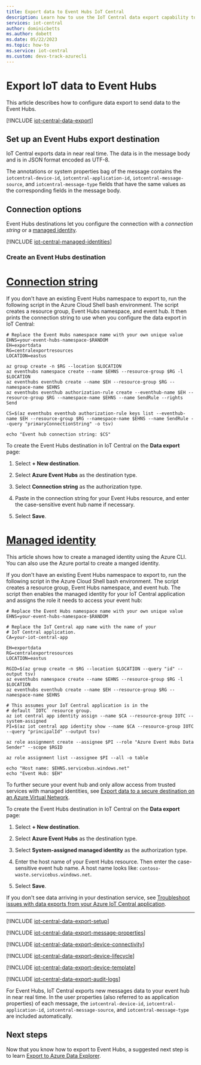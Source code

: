 ```yaml
---
title: Export data to Event Hubs IoT Central
description: Learn how to use the IoT Central data export capability to continuously export your IoT data to Event Hubs
services: iot-central
author: dominicbetts
ms.author: dobett
ms.date: 05/22/2023
ms.topic: how-to
ms.service: iot-central
ms.custom: devx-track-azurecli
---
```


# Export IoT data to Event Hubs

This article describes how to configure data export to send data to the Event Hubs.

[!INCLUDE [iot-central-data-export](../../../includes/iot-central-data-export.md)]

## Set up an Event Hubs export destination

IoT Central exports data in near real time. The data is in the message body and is in JSON format encoded as UTF-8.

The annotations or system properties bag of the message contains the `iotcentral-device-id`, `iotcentral-application-id`, `iotcentral-message-source`, and `iotcentral-message-type` fields that have the same values as the corresponding fields in the message body.

## Connection options

Event Hubs destinations let you configure the connection with a *connection string* or a [managed identity](../../active-directory/managed-identities-azure-resources/overview.md).

[!INCLUDE [iot-central-managed-identities](../../../includes/iot-central-managed-identities.md)]

### Create an Event Hubs destination

# [Connection string](#tab/connection-string)

If you don't have an existing Event Hubs namespace to export to, run the following script in the Azure Cloud Shell bash environment. The script creates a resource group, Event Hubs namespace, and event hub. It then prints the connection string to use when you configure the data export in IoT Central:

```azurecli-interactive
# Replace the Event Hubs namespace name with your own unique value
EHNS=your-event-hubs-namespace-$RANDOM
EH=exportdata
RG=centralexportresources
LOCATION=eastus

az group create -n $RG --location $LOCATION
az eventhubs namespace create --name $EHNS --resource-group $RG -l $LOCATION
az eventhubs eventhub create --name $EH --resource-group $RG --namespace-name $EHNS
az eventhubs eventhub authorization-rule create --eventhub-name $EH --resource-group $RG --namespace-name $EHNS --name SendRule --rights Send

CS=$(az eventhubs eventhub authorization-rule keys list --eventhub-name $EH --resource-group $RG --namespace-name $EHNS --name SendRule --query "primaryConnectionString" -o tsv)

echo "Event hub connection string: $CS"
```

To create the Event Hubs destination in IoT Central on the **Data export** page:

1. Select **+ New destination**.

1. Select **Azure Event Hubs** as the destination type.

1. Select **Connection string** as the authorization type.

1. Paste in the connection string for your Event Hubs resource, and enter the case-sensitive event hub name if necessary.

1. Select **Save**.

# [Managed identity](#tab/managed-identity)

This article shows how to create a managed identity using the Azure CLI. You can also use the Azure portal to create a manged identity.

If you don't have an existing Event Hubs namespace to export to, run the following script in the Azure Cloud Shell bash environment. The script creates a resource group, Event Hubs namespace, and event hub. The script then enables the managed identity for your IoT Central application and assigns the role it needs to access your event hub:

```azurecli-interactive
# Replace the Event Hubs namespace name with your own unique value
EHNS=your-event-hubs-namespace-$RANDOM

# Replace the IoT Central app name with the name of your
# IoT Central application.
CA=your-iot-central-app

EH=exportdata
RG=centralexportresources
LOCATION=eastus

RGID=$(az group create -n $RG --location $LOCATION --query "id" --output tsv)
az eventhubs namespace create --name $EHNS --resource-group $RG -l $LOCATION
az eventhubs eventhub create --name $EH --resource-group $RG --namespace-name $EHNS

# This assumes your IoT Central application is in the 
# default `IOTC` resource group.
az iot central app identity assign --name $CA --resource-group IOTC --system-assigned
PI=$(az iot central app identity show --name $CA --resource-group IOTC --query "principalId" --output tsv)

az role assignment create --assignee $PI --role "Azure Event Hubs Data Sender" --scope $RGID

az role assignment list --assignee $PI --all -o table

echo "Host name: $EHNS.servicebus.windows.net"
echo "Event Hub: $EH"
```

To further secure your event hub and only allow access from trusted services with managed identities, see [Export data to a secure destination on an Azure Virtual Network](howto-connect-secure-vnet.md).

To create the Event Hubs destination in IoT Central on the **Data export** page:

1. Select **+ New destination**.

1. Select **Azure Event Hubs** as the destination type.

1. Select **System-assigned managed identity** as the authorization type.

1. Enter the host name of your Event Hubs resource. Then enter the case-sensitive event hub name. A host name looks like: `contoso-waste.servicebus.windows.net`.

1. Select **Save**.

If you don't see data arriving in your destination service, see [Troubleshoot issues with data exports from your Azure IoT Central application](troubleshooting.md).

---

[!INCLUDE [iot-central-data-export-setup](../../../includes/iot-central-data-export-setup.md)]

[!INCLUDE [iot-central-data-export-message-properties](../../../includes/iot-central-data-export-message-properties.md)]

[!INCLUDE [iot-central-data-export-device-connectivity](../../../includes/iot-central-data-export-device-connectivity.md)]

[!INCLUDE [iot-central-data-export-device-lifecycle](../../../includes/iot-central-data-export-device-lifecycle.md)]

[!INCLUDE [iot-central-data-export-device-template](../../../includes/iot-central-data-export-device-template.md)]

[!INCLUDE [iot-central-data-export-audit-logs](../../../includes/iot-central-data-export-audit-logs.md)]

For Event Hubs, IoT Central exports new messages data to your event hub in near real time. In the user properties (also referred to as application properties) of each message, the `iotcentral-device-id`, `iotcentral-application-id`, `iotcentral-message-source`, and `iotcentral-message-type` are included automatically.

## Next steps

Now that you know how to export to Event Hubs, a suggested next step is to learn [Export to Azure Data Explorer](howto-export-to-azure-data-explorer.md).
